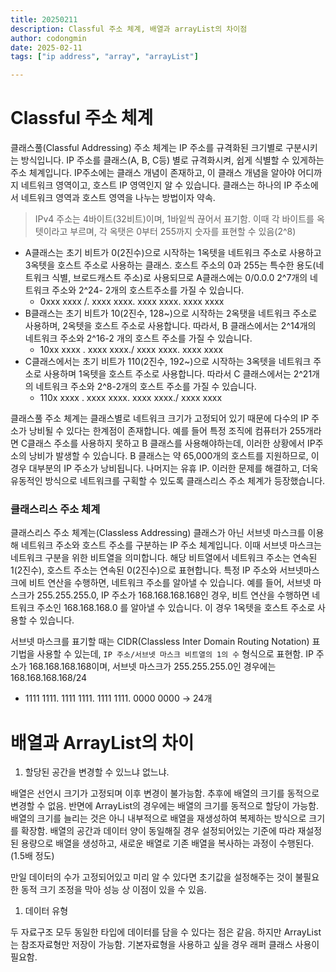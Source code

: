 ```yaml
---
title: 20250211
description: Classful 주소 체계, 배열과 arrayList의 차이점
author: codongmin
date: 2025-02-11
tags: ["ip address", "array", "arrayList"]

---
```




# Classful 주소 체계 

클래스풀(Classful Addressing) 주소 체계는 IP 주소를 규격화된 크기별로 구분시키는 방식입니다. IP 주소를 클래스(A, B, C등) 별로 규격화시켜, 쉽게 식별할 수 있게하는 주소 체계입니다. IP주소에는 클래스 개념이 존재하고, 이 클래스 개념을 알아야 어디까지 네트워크 영역이고, 호스트 IP 영역인지 알 수 있습니다. 클래스는 하나의 IP 주소에서 네트워크 영역과 호스트 영역을 나누는 방법이자 약속.



> IPv4 주소는 4바이트(32비트)이며, 1바잍씩 끊어서 표기함. 이때 각 바이트를 옥텟이라고 부르며, 각 옥탯은 0부터 255까지 숫자를 표현할 수 있음(2^8)

- A클래스는 초기 비트가 0(2진수)으로 시작하는 1옥텟을 네트워크 주소로 사용하고 3옥텟을 호스트 주소로 사용하는 클래스. 호스트 주소의 0과 255는 특수한 용도(네트워크 식별, 브로드캐스트 주소)로 사용되므로 A클래스에는 0/0.0.0 2^7개의 네트워크 주소와 2^24- 2개의 호스트주소를 가질 수 있습니다.
  - 0xxx xxxx /. xxxx xxxx. xxxx xxxx. xxxx xxxx
- B클래스는 초기 비트가 10(2진수, 128~)으로 시작하는 2옥탯을 네트워크 주소로 사용하며, 2옥텟을 호스트 주소로 사용합니다. 따라서, B 클래스에서는 2^14개의 네트워크 주소와 2^16-2 개의 호스트 주소를 가질 수 있습니다.
  - 10xx xxxx . xxxx xxxx./ xxxx xxxx. xxxx xxxx
- C클래스에서는 초기 비트가 110(2진수, 192~)으로 시작하는 3옥텟을 네트워크 주소로 사용하며 1옥텟을 호스트 주소로 사용합니다. 따라서 C 클래스에서는 2^21개의 네트워크 주소와 2^8-2개의 호스트 주소를 가질 수 있습니다.
  - 110x xxxx . xxxx xxxx. xxxx xxxx./ xxxx xxxx

클래스풀 주소 체계는 클래스별로 네트워크 크기가 고정되어 있기 때문에 다수의 IP 주소가 낭비될 수 있다는 한계점이 존재합니다. 예를 들어 특정 조직에 컴퓨터가 255개라면 C클래스 주소를 사용하지 못하고 B 클래스를 사용해야하는데, 이러한 상황에서 IP주소의 낭비가 발생할 수 있습니다. B 클래스는 약 65,000개의 호스트를 지원하므로, 이 경우 대부분의 IP 주소가 낭비됩니다. 나머지는 유휴 IP. 이러한 문제를 해결하고, 더욱 유동적인 방식으로 네트워크를 구획할 수 있도록 클래스리스 주소 체계가 등장했습니다.

### 클래스리스 주소 체계

클래스리스 주소 체계는(Classless Addressing) 클래스가 아닌 서브넷 마스크를 이용해 네트워크 주소와 호스트 주소를 구분하는 IP 주소 체계입니다. 이때 서브넷 마스크는 네트워크 구분을 위한 비트열을 의미합니다. 해당 비트열에서 네트워크 주소는 연속된 1(2진수), 호스트 주소는 연속된 0(2진수)으로 표현합니다. 특정 IP 주소와 서브넷마스크에 비트 연산을 수행하면, 네트워크 주소를 알아낼 수 있습니다. 예를 들어, 서브넷 마스크가 255.255.255.0, IP 주소가 168.168.168.168인 경우, 비트 연산을 수행하면 네트워크 주소인 168.168.168.0 를 알아낼 수 있습니다. 이 경우 1옥텟을 호스트 주소로 사용할 수 있습니다.

서브넷 마스크를 표기할 때는 CIDR(Classless Inter Domain Routing Notation) 표기법을 사용할 수 있는데, `IP 주소/서브넷 마스크 비트열의 1의 수` 형식으로 표현함. IP 주소가 168.168.168.168이며, 서브넷 마스크가 255.255.255.0인 경우에는 168.168.168.168/24

- 1111 1111. 1111 1111. 1111 1111. 0000 0000 → 24개





# 배열과 ArrayList의 차이

1. 할당된 공간을 변경할 수 있느냐 없느냐.

배열은 선언시 크기가 고정되며 이후 변경이 불가능함. 추후에 배열의 크기를 동적으로 변경할 수 없음. 반면에 ArrayList의 경우에는 배열의 크기를 동적으로 할당이 가능함. 배열의 크기를 늘리는 것은 아니 내부적으로 배열을 재생성하여 복제하는 방식으로 크기를 확장함. 배열의 공간과 데이터 양이 동일해질 경우 설정되어있는 기준에 따라 재설정된 용량으로 배열을 생성하고, 새로운 배열로 기존 배열을 복사하는 과정이 수행된다. (1.5배 정도)

만일 데이터의 수가 고정되어있고 미리 알 수 있다면 초기값을 설정해주는 것이 불필요한 동적 크기 조정을 막아 성능 상 이점이 있을 수 있음.

1. 데이터 유형

두 자료구조 모두 동일한 타입에 데이터를 담을 수 있다는 점은 같음. 하지만 ArrayList는 참조자료형만 저장이 가능함. 기본자료형을 사용하고 싶을 경우 래퍼 클래스 사용이 필요함.